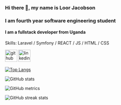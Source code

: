 ### Hi there 👋, my name is Loor Jacobson
### I am fourth year software engineering student 
#### I am a fullstack developer from Uganda

Skills: Laravel / Symfony / REACT / JS / HTML / CSS

[<img src='https://cdn.jsdelivr.net/npm/simple-icons@3.0.1/icons/github.svg' alt='github' height='40'>](https://github.com/Loorinho)  [<img src='https://cdn.jsdelivr.net/npm/simple-icons@3.0.1/icons/linkedin.svg' alt='linkedin' height='40'>](https://www.linkedin.com/in/https://www.linkedin.com/in/loorjacobson//)  

[![Top Langs](https://github-readme-stats.vercel.app/api/top-langs/?username=Loorinho)](https://github.com/anuraghazra/github-readme-stats)

![GitHub stats](https://github-readme-stats.vercel.app/api?username=Loorinho&show_icons=true&count_private=true)  



![GitHub metrics](https://metrics.lecoq.io/Loorinho)  

![GitHub streak stats](https://streak-stats.demolab.com/?user=Loorinho)  


